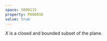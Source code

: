 ```yaml
---
space: S000115
property: P000016
value: true
---
```


$X$ is a closed and bounded subset of the plane.

